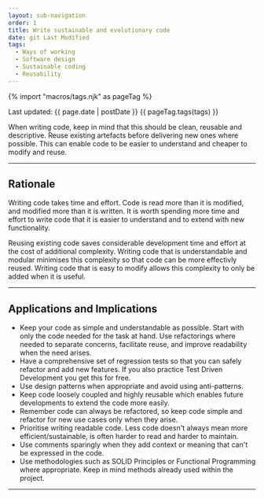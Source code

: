 ```yaml
---
layout: sub-navigation
order: 1
title: Write sustainable and evolutionary code
date: git Last Modified
tags:
  - Ways of working
  - Software design
  - Sustainable coding
  - Reusability
---
```


{% import "macros/tags.njk" as pageTag %}

Last updated: {{ page.date | postDate }}
{{ pageTag.tags(tags)  }}

When writing code, keep in mind that this should be clean, reusable and descriptive. Reuse existing artefacts before delivering new ones where possible. This can enable code to be easier to understand and cheaper to modify and reuse.

---

## Rationale

Writing code takes time and effort. Code is read more than it is modified, and modified more than it is written. It is worth spending more time and effort to write code that it is easier to understand and to extend with new functionality. 

Reusing existing code saves considerable development time and effort at the cost of additional complexity. Writing code that is understandable and modular minimises this complexity so that code can be more effectivly reused. Writing code that is easy to modify allows this complexity to only be added when it is useful.

---

## Applications and Implications

- Keep your code as simple and understandable as possible. Start with only the code needed for the task at hand. Use refactorings where needed to separate concerns, facilitate reuse, and improve readability when the need arises.
- Have a comprehensive set of regression tests so that you can safely refactor and add new features. If you also practice Test Driven Development you get this for free.
- Use design patterns when appropriate and avoid using anti-patterns.
- Keep code loosely coupled and highly reusable which enables future developments to extend the code more easily.
- Remember code can always be refactored, so keep code simple and refactor for new use cases only when they arise.
- Prioritise writing readable code. Less code doesn't always mean more efficient/sustainable, is often harder to read and harder to maintain.
- Use comments sparingly when they add context or meaning that can't be expressed in the code.
- Use methodologies such as SOLID Principles or Functional Programming where appropriate. Keep in mind methods already used within the project.
  
---
